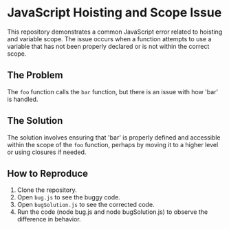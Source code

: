 # JavaScript Hoisting and Scope Issue

This repository demonstrates a common JavaScript error related to hoisting and variable scope. The issue occurs when a function attempts to use a variable that has not been properly declared or is not within the correct scope.

## The Problem

The `foo` function calls the `bar` function, but there is an issue with how 'bar' is handled.

## The Solution

The solution involves ensuring that 'bar' is properly defined and accessible within the scope of the `foo` function, perhaps by moving it to a higher level or using closures if needed.

## How to Reproduce

1. Clone the repository.
2. Open `bug.js` to see the buggy code.
3. Open `bugSolution.js` to see the corrected code.
4. Run the code (node bug.js and node bugSolution.js) to observe the difference in behavior. 